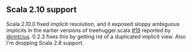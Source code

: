 ## Scala 2.10 support

Scala 2.10.0 fixed implicit resolution, and it exposed sloppy ambiguous implicits in the earlier versions of treehugger.scala [#19][19] reported by [@rintcius][@rintcius]. 0.2.3 fixes this by getting rid of a duplicated implicit view. Also I'm dropping Scala 2.8 support.

  [19]: https://github.com/eed3si9n/treehugger/issues/19
  [@rintcius]: https://github.com/rintcius
